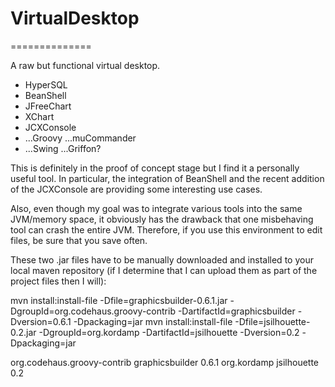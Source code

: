 # VirtualDesktop
==============

A raw but functional virtual desktop.
+ HyperSQL
+ BeanShell
+ JFreeChart
+ XChart
+ JCXConsole
+ ...Groovy ...muCommander
+ ...Swing ...Griffon?

This is definitely in the proof of concept stage
but I find it a personally useful tool.
In particular, the integration of BeanShell and
the recent addition of the JCXConsole are providing
some interesting use cases.

Also, even though my goal was to integrate various
tools into the same JVM/memory space, it obviously
has the drawback that one misbehaving tool can
crash the entire JVM.  Therefore, if you use this
environment to edit files, be sure that you save
often.

These two .jar files have to be manually downloaded and installed to your
local maven repository (if I determine that I can upload them as part
of the project files then I will):

mvn install:install-file -Dfile=graphicsbuilder-0.6.1.jar -DgroupId=org.codehaus.groovy-contrib -DartifactId=graphicsbuilder -Dversion=0.6.1 -Dpackaging=jar
mvn install:install-file -Dfile=jsilhouette-0.2.jar -DgroupId=org.kordamp -DartifactId=jsilhouette -Dversion=0.2 -Dpackaging=jar

<dependency>
    <groupId>org.codehaus.groovy-contrib</groupId>
    <artifactId>graphicsbuilder</artifactId>
    <version>0.6.1</version>
</dependency>

<dependency>
    <groupId>org.kordamp</groupId>
    <artifactId>jsilhouette</artifactId>
    <version>0.2</version>
</dependency>
